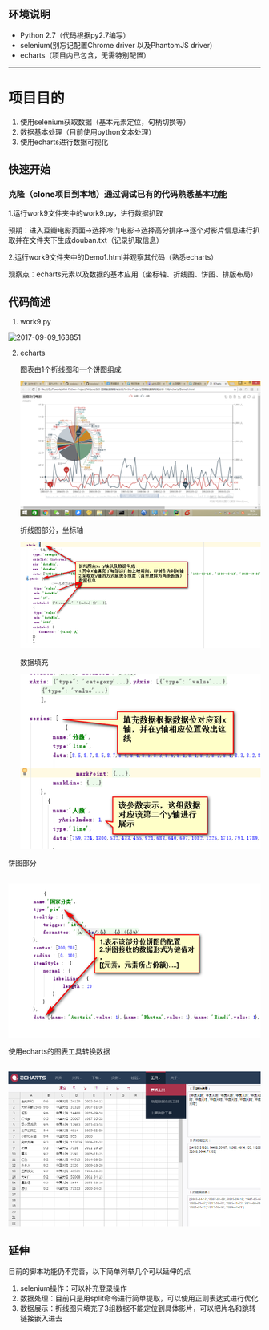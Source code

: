 ## 环境说明

- Python 2.7（代码根据py2.7编写）
- selenium(别忘记配置Chrome driver 以及PhantomJS driver)
- echarts（项目内已包含，无需特别配置）


-----
# 项目目的
1. 使用selenium获取数据（基本元素定位，句柄切换等）
2. 数据基本处理（目前使用python文本处理）
3. 使用echarts进行数据可视化




## 快速开始

### 克隆（clone项目到本地）通过调试已有的代码熟悉基本功能

1.运行work9文件夹中的work9.py，进行数据扒取

预期：进入豆瓣电影页面→选择冷门电影→选择高分排序→逐个对影片信息进行扒取并在文件夹下生成douban.txt（记录扒取信息）

2.运行work9文件夹中的Demo1.html并观察其代码（熟悉echarts）

观察点：echarts元素以及数据的基本应用（坐标轴、折线图、饼图、排版布局）

## 代码简述

1. work9.py

![2017-09-09_163851](https://github.com/231/Mini-Python-Project/raw/master\2017-09-09_163851.png)



2. echarts

   图表由1个折线图和一个饼图组成

   ![2017-09-04_195451](img\2017-09-04_195451.png)

   折线图部分，坐标轴

   ![2017-09-09_170851](img\2017-09-09_170851.png)

   数据填充

   ![2017-09-09_171821](img\2017-09-09_171821.png)

饼图部分

​	![2017-09-09_172311](img\2017-09-09_172311.png)

使用echarts的图表工具转换数据

​	![2017-09-09_174243](img\2017-09-09_174243.png)

## 延伸

目前的脚本功能仍不完善，以下简单列举几个可以延伸的点

1. selenium操作：可以补充登录操作
2. 数据处理：目前只是用split命令进行简单提取，可以使用正则表达式进行优化
3. 数据展示：折线图只填充了3组数据不能定位到具体影片，可以把片名和跳转链接嵌入进去

